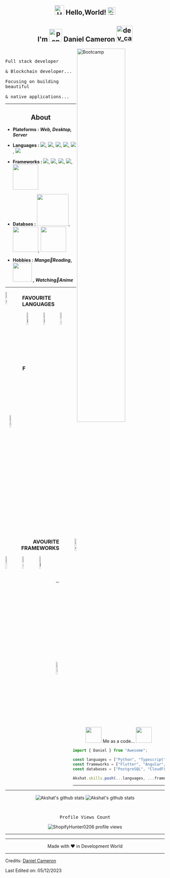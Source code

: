 <h2 align="center">
  <img alt="Hello" src="https://github.com/user-attachments/assets/e5e42af4-2e4f-46f1-948f-67adedd5b561" width="30px"> 
  Hello,World!
  <img alt="Earth" src="https://github.com/user-attachments/assets/12865165-fa61-45a4-b792-22007ce0ade9" width="24px"/>

</h2>

<h2 align="center">
    I'm
    <img alt="popup_cat" src="https://github.com/user-attachments/assets/90e44a4d-50ad-4ff6-9b84-e84098824087" width="40">
    Daniel Cameron
    <img alt="dev_cat" src="https://github.com/user-attachments/assets/8530fe62-9e19-4e3e-8392-2c89d226dc0f" width="50">

</h2>

<img width="55%" align="right" alt="Bootcamp" src="https://github.com/user-attachments/assets/5f6ec58c-6f52-41bb-9626-838488640ac4"/>

<p align="left">
  <samp>
    <br><br>
    Full stack developer
    <br><br>
     & Blockchain developer...
    <br><br>
    Focusing on building beautiful
    <br><br> 
    & native applications...
  </samp>
</p>

<hr/>

<h2 align="center">About</h2>

- **Plateforms :** **_Web, Desktop, Server_**
- **Languages :** <img src="https://img.shields.io/badge/python%20-%2314354C.svg?&style=for-the-badge&logo=python&logoColor=white"/>, <img src="https://img.shields.io/badge/typescript%20-%23007ACC.svg?&style=for-the-badge&logo=typescript&logoColor=white"/>, <img src="https://img.shields.io/badge/javascript%20-%23323330.svg?&style=for-the-badge&logo=javascript&logoColor=%23F7DF1E"/>, <img src="https://img.shields.io/badge/dart-%230175C2.svg?&style=for-the-badge&logo=dart&logoColor=white"/>, <img src="https://img.shields.io/badge/java-%23ED8B00.svg?&style=for-the-badge&logo=java&logoColor=white"/>, <img src="https://img.shields.io/badge/c++%20-%2300599C.svg?&style=for-the-badge&logo=c%2B%2B&ogoColor=white"/>

- **Frameworks :** <img src="https://img.shields.io/badge/Flutter%20-%2302569B.svg?&style=for-the-badge&logo=Flutter&logoColor=white" />, <img src="https://img.shields.io/badge/django%20-%23092E20.svg?&style=for-the-badge&logo=django&logoColor=white"/>, <img src="https://img.shields.io/badge/angular%20-%23DD0031.svg?&style=for-the-badge&logo=angular&logoColor=white"/>, <img src="https://img.shields.io/badge/react%20-%2320232a.svg?&style=for-the-badge&logo=react&logoColor=%2361DAFB"/>, <img src="https://www.vectorlogo.zone/logos/nestjs/nestjs-ar21.svg" width=80/>

- **Databses :** <img src="https://github.com/user-attachments/assets/fba4f27a-a553-452d-bdb6-4a57063fe8fc" width=100/>, <img src="https://github.com/user-attachments/assets/abd84147-0d2a-465a-a71b-56f270916071" width=80/>, <img src="https://github.com/user-attachments/assets/7cfba9f1-a690-4f18-907f-4df8e714b217" width=80/>

- **Hobbies :** **_Manga📜Reading_,<img src="https://github.com/user-attachments/assets/67a84549-bbad-475c-aab2-fe65af301b42" width=60/>** **_, Watching👀Anime_**

<hr/>

<p align="left" >


<img  align="left" alt="ArrowDownward" width="10%" src="https://github.com/user-attachments/assets/8944bf42-d878-4ee9-8bac-f3332cf2f73c"/><h3 align="left">FAVOURITE LANGUAGES</h3>
  <img align="right" alt="Angular" width="10%" src="https://github.com/user-attachments/assets/825a3dfc-7808-40a8-81ba-96232143d9be"/>
 <img width="10%" alt="NestJS" align="right" src="https://github.com/user-attachments/assets/a62b9d59-c5be-44c4-8dcf-c60a5eeae9b0"/>
  <img width="10%" alt="Flutter" align="right" src="https://github.com/user-attachments/assets/2fdb2fcc-7a49-43a5-99a4-7dab462716c5"/>
  <br />

  <br />
  <img width="10%" alt="Django" align="right" src="https://github.com/user-attachments/assets/d4b919f9-c8be-4759-84c1-a7e842f6102d"/>
</p>
<br/>
<br/>
<p  align="right" >
  <img  align="right" alt="ArrowUpward" width="10%" src="https://github.com/user-attachments/assets/300e8d33-faf7-4457-a523-cb7e963be8c2"/>
  <br/>

  <br/>
  <h3 align="right">FAVOURITE FRAMEWORKS</h3>

  <img  align="left" alt="TypeScript" width="10%" src="https://github.com/user-attachments/assets/1cbf7502-1065-4494-b7b7-3dbe5f49a114"/>
  <img  align="left" alt="JavaScript" width="10%" src="https://github.com/user-attachments/assets/ddb2183e-ac56-48b0-a4f0-7be7b58a0366"/>
  <img align="left" alt="Dart" width="10%" src="https://github.com/user-attachments/assets/ed83fe23-adab-4f53-9c34-44882b6ac082"/>
  <br />
  <br />
  <img  align="left" alt="Python" width="10%" src="https://github.com/user-attachments/assets/13ca08f2-5122-4503-8567-4eb686467133"/>
  <br />

  <br />
</p>

<hr/>

<p align="center">

  <img src="https://github.com/user-attachments/assets/0a06a692-c2b5-4302-a012-7a379fbb990d" width="50">
  Me as a code... 
  <img src="https://github.com/user-attachments/assets/d38dbeb9-d980-4389-9d17-dcc94be29a91" width="50">
</p>

```javascript
import { Daniel } from "Awesome";

const languages = ["Python", "Typescript", "Javascript", "Dart", "Java", "C++"];
const frameworks = ["Flutter", "Angular", "React", "Django", "NestJS"];
const databases = ["PostgreSQL", "CloudFireStore", "Oracle"];

Akshat.skills.push(...languages, ...frameworks, ...databases);
```

<hr/>



<hr/>

<p align="center">
  <img align="center" alt="Akshat's github stats" src="https://github.com/user-attachments/assets/4c02c4ee-1e22-4b8e-ad86-f3c53cc8ddcc"  />
  <img align="center" alt="Akshat's github stats" src="https://github.com/user-attachments/assets/101c94b3-e55a-44c3-9594-de5539e378fd" />
</p>

<br/>

<p align="center"> 
  <samp>
    Profile Views Count
  </samp>
</p>

<p align="center"> 
  <img src="https://github.com/user-attachments/assets/18dc418b-2f30-4435-8533-f2427666ea78" alt="ShopifyHunter0206 profile views" /> 
</p>

<hr/>



<hr/>



<p align="center">
  Made with ❤️ in Development World
</p>

-----
Credits: [Daniel Cameron](https://github.com/ShopifyHunter0206)

Last Edited on: 05/12/2023
